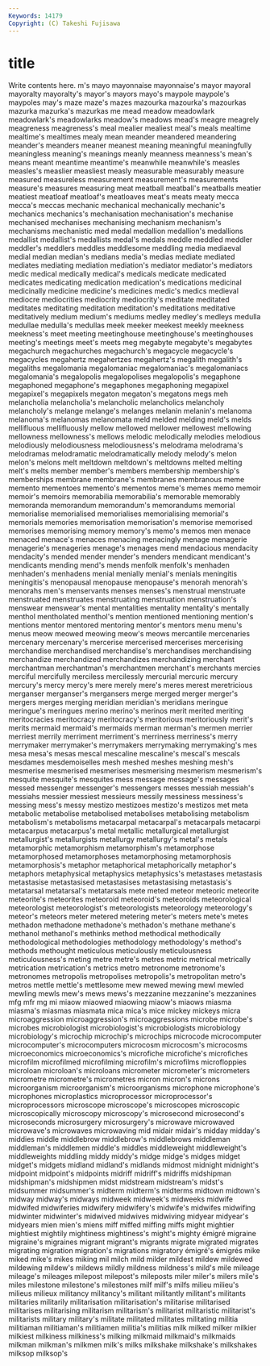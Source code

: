 ```yaml
---
Keywords: 14179 
Copyright: (C) Takeshi Fujisawa
---
```


# title

Write contents here.
m's mayo mayonnaise mayonnaise's mayor mayoral mayoralty mayoralty's
mayor's mayors mayo's maypole maypole's maypoles may's maze maze's mazes
mazourka mazourka's mazourkas mazurka mazurka's mazurkas me mead meadow meadowlark
meadowlark's meadowlarks meadow's meadows mead's meagre meagrely meagreness meagreness's meal
mealier mealiest meal's meals mealtime mealtime's mealtimes mealy mean meander
meandered meandering meander's meanders meaner meanest meaning meaningful meaningfully meaningless
meaning's meanings meanly meanness meanness's mean's means meant meantime meantime's
meanwhile meanwhile's measles measles's measlier measliest measly measurable measurably measure
measured measureless measurement measurement's measurements measure's measures measuring meat meatball
meatball's meatballs meatier meatiest meatloaf meatloaf's meatloaves meat's meats meaty
mecca mecca's meccas mechanic mechanical mechanically mechanic's mechanics mechanics's mechanisation
mechanisation's mechanise mechanised mechanises mechanising mechanism mechanism's mechanisms mechanistic med
medal medallion medallion's medallions medallist medallist's medallists medal's medals meddle
meddled meddler meddler's meddlers meddles meddlesome meddling media mediaeval medial
median median's medians media's medias mediate mediated mediates mediating mediation
mediation's mediator mediator's mediators medic medical medically medical's medicals medicate
medicated medicates medicating medication medication's medications medicinal medicinally medicine medicine's
medicines medic's medics medieval mediocre mediocrities mediocrity mediocrity's meditate meditated
meditates meditating meditation meditation's meditations meditative meditatively medium medium's mediums
medley medley's medleys medulla medullae medulla's medullas meek meeker meekest
meekly meekness meekness's meet meeting meetinghouse meetinghouse's meetinghouses meeting's meetings
meet's meets meg megabyte megabyte's megabytes megachurch megachurches megachurch's megacycle
megacycle's megacycles megahertz megahertzes megahertz's megalith megalith's megaliths megalomania megalomaniac
megalomaniac's megalomaniacs megalomania's megalopolis megalopolises megalopolis's megaphone megaphoned megaphone's megaphones
megaphoning megapixel megapixel's megapixels megaton megaton's megatons megs meh melancholia
melancholia's melancholic melancholics melancholy melancholy's melange melange's melanges melanin melanin's
melanoma melanoma's melanomas melanomata meld melded melding meld's melds mellifluous
mellifluously mellow mellowed mellower mellowest mellowing mellowness mellowness's mellows melodic
melodically melodies melodious melodiously melodiousness melodiousness's melodrama melodrama's melodramas melodramatic
melodramatically melody melody's melon melon's melons melt meltdown meltdown's meltdowns
melted melting melt's melts member member's members membership membership's memberships
membrane membrane's membranes membranous meme memento mementoes memento's mementos meme's
memes memo memoir memoir's memoirs memorabilia memorabilia's memorable memorably memoranda
memorandum memorandum's memorandums memorial memorialise memorialised memorialises memorialising memorial's memorials
memories memorisation memorisation's memorise memorised memorises memorising memory memory's memo's
memos men menace menaced menace's menaces menacing menacingly menage menagerie
menagerie's menageries menage's menages mend mendacious mendacity mendacity's mended mender
mender's menders mendicant mendicant's mendicants mending mend's mends menfolk menfolk's
menhaden menhaden's menhadens menial menially menial's menials meningitis meningitis's menopausal
menopause menopause's menorah menorah's menorahs men's menservants menses menses's menstrual
menstruate menstruated menstruates menstruating menstruation menstruation's menswear menswear's mental mentalities
mentality mentality's mentally menthol mentholated menthol's mention mentioned mentioning mention's
mentions mentor mentored mentoring mentor's mentors menu menu's menus meow
meowed meowing meow's meows mercantile mercenaries mercenary mercenary's mercerise mercerised
mercerises mercerising merchandise merchandised merchandise's merchandises merchandising merchandize merchandized merchandizes
merchandizing merchant merchantman merchantman's merchantmen merchant's merchants mercies merciful mercifully
merciless mercilessly mercurial mercuric mercury mercury's mercy mercy's mere merely
mere's meres merest meretricious merganser merganser's mergansers merge merged merger
merger's mergers merges merging meridian meridian's meridians meringue meringue's meringues
merino merino's merinos merit merited meriting meritocracies meritocracy meritocracy's meritorious
meritoriously merit's merits mermaid mermaid's mermaids merman merman's mermen merrier
merriest merrily merriment merriment's merriness merriness's merry merrymaker merrymaker's merrymakers
merrymaking merrymaking's mes mesa mesa's mesas mescal mescaline mescaline's mescal's
mescals mesdames mesdemoiselles mesh meshed meshes meshing mesh's mesmerise mesmerised
mesmerises mesmerising mesmerism mesmerism's mesquite mesquite's mesquites mess message message's
messages messed messenger messenger's messengers messes messiah messiah's messiahs messier
messiest messieurs messily messiness messiness's messing mess's messy mestizo mestizoes
mestizo's mestizos met meta metabolic metabolise metabolised metabolises metabolising metabolism
metabolism's metabolisms metacarpal metacarpal's metacarpals metacarpi metacarpus metacarpus's metal metallic
metallurgical metallurgist metallurgist's metallurgists metallurgy metallurgy's metal's metals metamorphic metamorphism
metamorphism's metamorphose metamorphosed metamorphoses metamorphosing metamorphosis metamorphosis's metaphor metaphorical metaphorically
metaphor's metaphors metaphysical metaphysics metaphysics's metastases metastasis metastasise metastasised metastasises
metastasising metastasis's metatarsal metatarsal's metatarsals mete meted meteor meteoric meteorite
meteorite's meteorites meteoroid meteoroid's meteoroids meteorological meteorologist meteorologist's meteorologists meteorology
meteorology's meteor's meteors meter metered metering meter's meters mete's metes
methadon methadone methadone's methadon's methane methane's methanol methanol's methinks method
methodical methodically methodological methodologies methodology methodology's method's methods methought meticulous
meticulously meticulousness meticulousness's meting metre metre's metres metric metrical metrically
metrication metrication's metrics metro metronome metronome's metronomes metropolis metropolises metropolis's
metropolitan metro's metros mettle mettle's mettlesome mew mewed mewing mewl
mewled mewling mewls mew's mews mews's mezzanine mezzanine's mezzanines mfg
mfr mg mi miaow miaowed miaowing miaow's miaows miasma miasma's
miasmas miasmata mica mica's mice mickey mickeys micra microaggression microaggression's
microaggressions microbe microbe's microbes microbiologist microbiologist's microbiologists microbiology microbiology's microchip
microchip's microchips microcode microcomputer microcomputer's microcomputers microcosm microcosm's microcosms microeconomics
microeconomics's microfiche microfiche's microfiches microfilm microfilmed microfilming microfilm's microfilms microfloppies
microloan microloan's microloans micrometer micrometer's micrometers micrometre micrometre's micrometres micron
micron's microns microorganism microorganism's microorganisms microphone microphone's microphones microplastics microprocessor
microprocessor's microprocessors microscope microscope's microscopes microscopic microscopically microscopy microscopy's microsecond
microsecond's microseconds microsurgery microsurgery's microwave microwaved microwave's microwaves microwaving mid
midair midair's midday midday's middies middle middlebrow middlebrow's middlebrows middleman
middleman's middlemen middle's middles middleweight middleweight's middleweights middling middy middy's
midge midge's midges midget midget's midgets midland midland's midlands midmost
midnight midnight's midpoint midpoint's midpoints midriff midriff's midriffs midshipman midshipman's
midshipmen midst midstream midstream's midst's midsummer midsummer's midterm midterm's midterms
midtown midtown's midway midway's midways midweek midweek's midweeks midwife midwifed
midwiferies midwifery midwifery's midwife's midwifes midwifing midwinter midwinter's midwived midwives
midwiving midyear midyear's midyears mien mien's miens miff miffed miffing
miffs might mightier mightiest mightily mightiness mightiness's might's mighty émigré
migraine migraine's migraines migrant migrant's migrants migrate migrated migrates migrating
migration migration's migrations migratory émigré's émigrés mike miked mike's mikes
miking mil milch mild milder mildest mildew mildewed mildewing mildew's
mildews mildly mildness mildness's mild's mile mileage mileage's mileages milepost
milepost's mileposts miler miler's milers mile's miles milestone milestone's milestones
milf milf's milfs milieu milieu's milieus milieux militancy militancy's militant
militantly militant's militants militaries militarily militarisation militarisation's militarise militarised militarises
militarising militarism militarism's militarist militaristic militarist's militarists military military's militate
militated militates militating militia militiaman militiaman's militiamen militia's militias milk
milked milker milkier milkiest milkiness milkiness's milking milkmaid milkmaid's milkmaids
milkman milkman's milkmen milk's milks milkshake milkshake's milkshakes milksop milksop's
